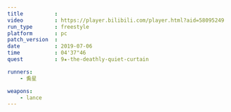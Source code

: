```yaml
---
title          :
video          : https://player.bilibili.com/player.html?aid=58095249
run_type       : freestyle
platform       : pc
patch_version  : 
date           : 2019-07-06
time           : 04'37"46
quest          : 9★-the-deathly-quiet-curtain

runners:
    - 夤星

weapons:
    - lance
---
```

